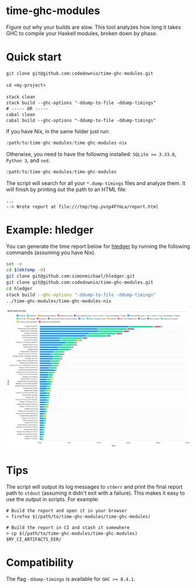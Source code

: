 
# time-ghc-modules

Figure out why your builds are slow. This tool analyzes how long it takes GHC to compile your Haskell modules, broken down by phase.

# Quick start

``` shell
git clone git@github.com:codedownio/time-ghc-modules.git

cd <my-project>

stack clean
stack build --ghc-options "-ddump-to-file -ddump-timings"
# ----- OR -----
cabal clean
cabal build --ghc-options "-ddump-to-file -ddump-timings"
```

If you have Nix, in the same folder just run:

``` haskell
/path/to/time-ghc-modules/time-ghc-modules-nix
```

Otherwise, you need to have the following installed: `SQLite >= 3.33.0`, `Python 3`, and `sed`.

``` haskell
/path/to/time-ghc-modules/time-ghc-modules
```

The script will search for all your `*.dump-timings` files and analyze them. It will finish by printing out the path to an HTML file:

``` shell
...
--> Wrote report at file:///tmp/tmp.pvnp4FYmLa/report.html
```

# Example: hledger

You can generate the time report below for [hledger](https://github.com/simonmichael/hledger) by running the following commands (assuming you have Nix).

``` bash
set -e
cd $(mktemp -d)
git clone git@github.com:simonmichael/hledger.git
git clone git@github.com:codedownio/time-ghc-modules.git
cd hledger
stack build --ghc-options "-ddump-to-file -ddump-timings"
../time-ghc-modules/time-ghc-modules-nix
```

![hledger profile](./hledger.png)

# Tips

The script will output its log messages to `stderr` and print the final report path to `stdout` (assuming it didn't exit with a failure). This makes it easy to use the output in scripts. For example:

``` shell
# Build the report and open it in your browser
> firefox $(/path/to/time-ghc-modules/time-ghc-modules)
```

``` shell
# Build the report in CI and stash it somewhere
> cp $(/path/to/time-ghc-modules/time-ghc-modules) $MY_CI_ARTIFACTS_DIR/
```

# Compatibility

The flag `-ddump-timings` is available for `GHC >= 8.4.1`.

